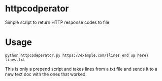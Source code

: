 # httpcodperator
Simple script to return HTTP response codes to file


# Usage
```
python httpcodeperator.py https://example.com/{lines end up here} lines.txt
```

This is only a prepend script and takes lines from a txt file and sends it to a new text doc with the ones that worked. 

